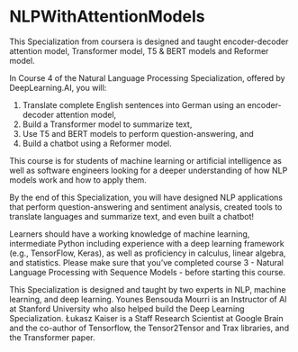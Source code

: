# NLPWithAttentionModels
This Specialization from coursera is designed and taught encoder-decoder attention model, Transformer model, T5 &amp; BERT models and Reformer model.



In Course 4 of the Natural Language Processing Specialization, offered by DeepLearning.AI, you will:

1. Translate complete English sentences into German using an encoder-decoder attention model,
2. Build a Transformer model to summarize text, 
3. Use T5 and BERT models to perform question-answering, and
4. Build a chatbot using a Reformer model.  
 
This course is for students of machine learning or artificial intelligence as well as software engineers looking for a deeper understanding of how NLP models work and how to apply them. 

By the end of this Specialization, you will have designed NLP applications that perform question-answering and sentiment analysis, created tools to translate languages and summarize text, and even built a chatbot!   

Learners should have a working knowledge of machine learning, intermediate Python including experience with a deep learning framework (e.g., TensorFlow, Keras), as well as proficiency in calculus, linear algebra, and statistics. Please make sure that you’ve completed course 3 - Natural Language Processing with Sequence Models - before starting this course.
   
This Specialization is designed and taught by two experts in NLP, machine learning, and deep learning. Younes Bensouda Mourri is an Instructor of AI at Stanford University who also helped build the Deep Learning Specialization. Łukasz Kaiser is a Staff Research Scientist at Google Brain and the co-author of Tensorflow, the Tensor2Tensor and Trax libraries, and the Transformer paper.
